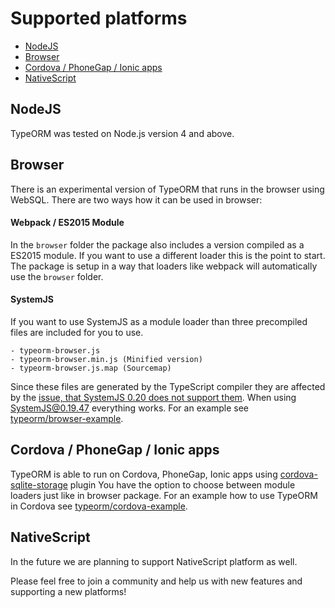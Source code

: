 # Supported platforms

* [NodeJS](#nodejs)
* [Browser](#browser)
* [Cordova / PhoneGap / Ionic apps](#cordova-phonegap-ionic-apps)
* [NativeScript](#nativescript)

## NodeJS

TypeORM was tested on Node.js version 4 and above. 

## Browser

There is an experimental version of TypeORM that runs in the browser using WebSQL.
There are two ways how it can be used in browser:

#### Webpack / ES2015 Module
In the `browser` folder the package also includes a version compiled as a ES2015 module. If you want to use a different loader this is the point to start. The package is setup in a way that loaders like webpack will automatically use the `browser` folder.

#### SystemJS

If you want to use SystemJS as a module loader than three precompiled files are included for you to use.

```
- typeorm-browser.js
- typeorm-browser.min.js (Minified version)
- typeorm-browser.js.map (Sourcemap)
```

Since these files are generated by the TypeScript compiler they are affected by the [issue, that SystemJS 0.20 does not support them](https://github.com/systemjs/systemjs/issues/1587). When using SystemJS@0.19.47 everything works.
For an example see [typeorm/browser-example](https://github.com/typeorm/browser-example).

## Cordova / PhoneGap / Ionic apps

TypeORM is able to run on Cordova, PhoneGap, Ionic apps using 
[cordova-sqlite-storage](https://github.com/litehelpers/Cordova-sqlite-storage) plugin
You have the option to choose between module loaders just like in browser package. 
For an example how to use TypeORM in Cordova see [typeorm/cordova-example](https://github.com/typeorm/cordova-example).

## NativeScript

In the future we are planning to support NativeScript platform as well.

Please feel free to join a community and help us with new features and supporting a new platforms!
